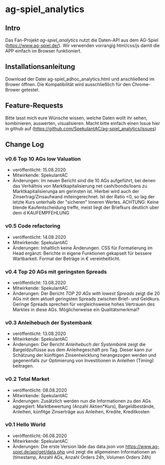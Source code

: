 # ag-spiel_analytics

## Intro
Das Fan-Projekt *ag-spiel_analytics* nutzt die Daten-API aus dem AG-Spiel (https://www.ag-spiel.de/).
Wir verwenden vorrangig html/css/js damit die APP einfach im Browser funktioniert.

## Installationsanleitung
Download der Datei ag-spiel_adhoc_analytics.html und anschließend im Brower öffnen.
Die Kompatibilität wird ausschließlich für den Chrome-Brower getestet.

## Feature-Requests
Bitte lasst mich eure Wünsche wissen, welche Daten wollt ihr sehen, kombinieren, auswerten, visualisieren.
Macht bitte einfach einen Issue hier in github auf (https://github.com/SpekulantAC/ag-spiel_analytics/issues)

## Change Log
### v0.6 Top 10 AGs low Valuation
- veröffentlicht: 15.08.2020
- Mitwirkende: SpekulantAC
- Änderungen: Im neuen Bericht sind die 10 AGs aufgeführt, bei denen das Verhältnis von Marktkapitalisierung net cash/bonds/loans zu Marktkapitalisierunga am gerinsten ist. Hierbei wird auch der Zinsertrag/Zinsaufwand miteingerechnet. Ist der Ratio <0, so lag der letzte Kurs unterhalb der "sicheren" Inneren Wertes. ACHTUNG: Keine blende Kaufentscheidung treffe, meist liegt der Briefkurs deutlich uber dem d KAUFEMPFEHLUNG

### v0.5 Code refactoring
- veröffentlicht: 14.08.2020
- Mitwirkende: SpekulantAC
- Änderungen: Inhaltlich keine Änderungen. CSS für Formatierung im Head ergänzt. Berichte in eigene Funktionen gekapselt für bessere Wartbarkeit. Format der Beträge in € vereinheitlicht.

### v0.4 Top 20 AGs mit geringsten Spreads
- veröffentlicht: 13.08.2020
- Mitwirkende: SpekulantAC
- Änderungen: Der Bericht *TOP 20 AGs with lowest Spreads* zeigt die 20 AGs mit dem aktuell geringsten Spreads zwischen Brief- und Geldkurs. Geringe Spreads sprechen für vergleichsweise hohes Vertrauen des Marktes in diese AGs. Möglicherweise ein Qualitätsmerkmal?   

### v0.3 Anleihebuch der Systembank
- veröffentlicht: 13.08.2020
- Mitwirkende: SpekulantAC
- Änderungen: Der Bericht *Anleihebuch der Systembank* zeigt die Bargeldzuflüsse aus dem Anleihegeschäft pro Tag. Dieser kann zur Schätzung der künftigen Zinsentwicklung herangezogen werden und gegenenfalls zur Optimierung von Investitionen in Anleihen (Timing) beitragen.  

### v0.2 Total Market
- veröffentlicht: 08.08.2020
- Mitwirkende: SpekulantAC
- Änderungen: Zusätzlich werden nun die Informationen zu den AGs aggregiert:
 Marktbewertung (Anzahl Aktien\*Kurs),
 Bargeldbestände,
 Anleihen,
 künfitge Zinserträge aus Anleihen,
 Kredite,
 Kreditkosten

### v0.1 Hello World
- veröffentlicht: 06.08.2020
- Mitwirkende: SpekulantAC
- Änderungen: Die erste Version läde das data.json von https://www.ag-spiel.de/api/get/data.php und zeigt die allgemeinen Informationen an (timestamp, Anzahl AGs, Anzahl Orders 24h, Volumen Orders 24h)

